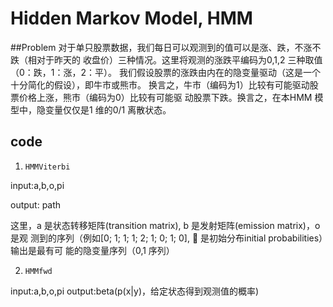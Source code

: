 # Hidden Markov Model, HMM

##Problem
 对于单只股票数据，我们每日可以观测到的值可以是涨、跌，不涨不跌（相对于昨天的
收盘价）三种情况。这⾥将观测的涨跌平编码为0,1,2 三种取值（0：跌，1：涨，2：平）。
我们假设股票的涨跌由内在的隐变量驱动（这是⼀个⼗分简化的假设），即⽜市或熊市。
换⾔之，⽜市（编码为1）⽐较有可能驱动股票价格上涨，熊市（编码为0）⽐较有可能驱
动股票下跌。换⾔之，在本HMM 模型中，隐变量仅仅是1 维的0/1 离散状态。
## code 
1. `HMMViterbi `

  input:a,b,o,pi

  output: path

这里，a 是状态转移矩阵(transition matrix), b 是发射矩阵(emission matrix)，o 是观
测到的序列（例如[0; 1; 1; 1; 2; 1; 0; 1; 0],  是初始分布initial probabilities）输出是最有可
能的隐变量序列（0,1 序列）

2. `HMMfwd`

input:a,b,o,pi
output:beta(p(x|y)，给定状态得到观测值的概率)